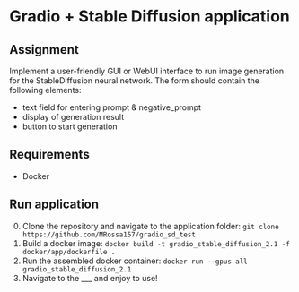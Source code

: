 # Gradio + Stable Diffusion application

## Assignment
Implement a user-friendly GUI or WebUI interface to run image generation for the StableDiffusion neural network.
The form should contain the following elements: 
- text field for entering prompt & negative_prompt
- display of generation result
- button to start generation

## Requirements
- Docker

## Run application
0. Clone the repository and navigate to the application folder:
   ```git clone https://github.com/MRossa157/gradio_sd_test```
2. Build a docker image:
   ```docker build -t gradio_stable_diffusion_2.1 -f docker/app/dockerfile .```
3. Run the assembled docker container:
   ```docker run --gpus all gradio_stable_diffusion_2.1```
5. Navigate to the ___ and enjoy to use!
